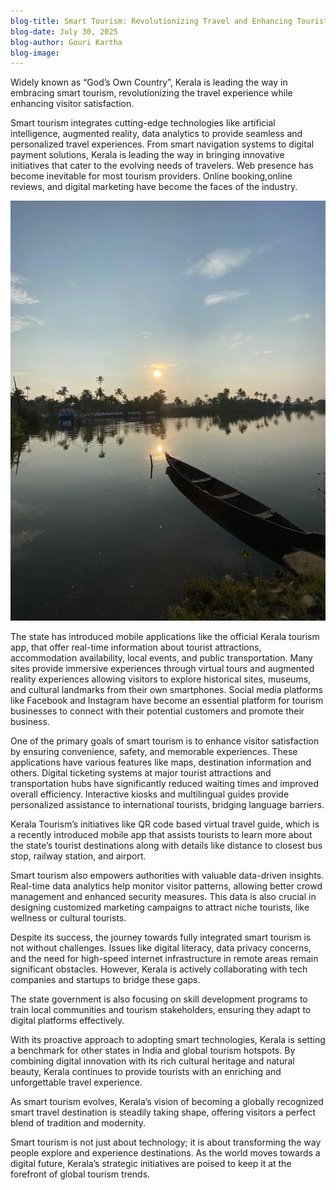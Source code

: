 ```yaml
---
blog-title: Smart Tourism: Revolutionizing Travel and Enhancing Tourist Satisfaction in Kerala
blog-date: July 30, 2025
blog-author: Gouri Kartha
blog-image:
---
```


Widely known as “God’s Own Country”, Kerala is leading the way in embracing smart tourism, revolutionizing the travel experience while enhancing visitor satisfaction. 

Smart tourism integrates cutting-edge technologies like artificial intelligence, augmented reality, data analytics to provide seamless and personalized travel experiences. From smart navigation systems to digital payment solutions, Kerala is leading the way in bringing innovative initiatives that cater to the evolving needs of  travelers. Web presence has become inevitable for most tourism providers. Online booking,online reviews, and digital marketing have become the faces of the industry. 

![](../images/blog1.webp)

The state has introduced mobile applications like the official Kerala tourism app, that offer real-time information about tourist attractions, accommodation availability, local events, and public transportation. Many sites provide immersive experiences through virtual tours and augmented reality experiences allowing visitors to explore historical sites, museums, and cultural landmarks from their own smartphones. Social media platforms like Facebook and Instagram have become an essential platform for tourism businesses to connect with their potential customers and promote their business. 

One of the primary goals of smart tourism is to enhance visitor satisfaction by ensuring convenience, safety, and memorable experiences. These applications have various features like maps, destination information and others. Digital ticketing systems at major tourist attractions and transportation hubs have significantly reduced waiting times and improved overall efficiency. Interactive kiosks and multilingual guides provide personalized assistance to international tourists, bridging language barriers.  

Kerala Tourism’s initiatives like QR code based virtual travel guide, which is a recently introduced mobile app that assists tourists to learn more about the state’s tourist destinations along with details like distance to closest bus stop, railway station, and airport. 

Smart tourism also empowers authorities with valuable data-driven insights. Real-time data analytics help monitor visitor patterns, allowing better crowd management and enhanced security measures. This data is also crucial in designing customized marketing campaigns to attract niche tourists, like wellness or cultural tourists. 

Despite its success, the journey towards fully integrated smart tourism is not without challenges. Issues like digital literacy, data privacy concerns, and the need for high-speed internet infrastructure in remote areas remain significant obstacles. However, Kerala is actively collaborating with tech companies and startups to bridge these gaps.  

The state government is also focusing on skill development programs to train local communities and tourism stakeholders, ensuring they adapt to digital platforms effectively.  

With its proactive approach to adopting smart technologies, Kerala is setting a benchmark for other states in India and global tourism hotspots. By combining digital innovation with its rich cultural heritage and natural beauty, Kerala continues to provide tourists with an enriching and unforgettable travel experience.  

As smart tourism evolves, Kerala’s vision of becoming a globally recognized smart travel destination is steadily taking shape, offering visitors a perfect blend of tradition and modernity.  

Smart tourism is not just about technology; it is about transforming the way people explore and experience destinations. As the world moves towards a digital future, Kerala’s strategic initiatives are poised to keep it at the forefront of global tourism trends.  
